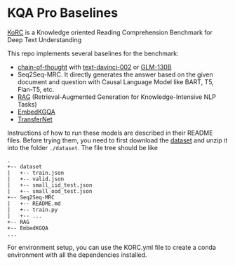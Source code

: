 # KQA Pro Baselines
[KoRC](https://arxiv.org/pdf/2307.03115.pdf) is a Knowledge oriented Reading Comprehension Benchmark for Deep Text Understanding


This repo implements several baselines for the benchmark:

- [chain-of-thought](https://arxiv.org/abs/2201.11903) with [text-davinci-002](https://platform.openai.com/docs/models/gpt-3-5) or [GLM-130B](https://github.com/THUDM/GLM-130B) 
- Seq2Seq-MRC. It directly generates the answer based on the given document and question with Causal Language Model like BART, T5, Flan-T5, etc.
- [RAG](https://arxiv.org/abs/2005.11401) (Retrieval-Augmented Generation for Knowledge-Intensive NLP Tasks)
- [EmbedKGQA](https://malllabiisc.github.io/publications/papers/final_embedkgqa.pdf)
- [TransferNet](https://aclanthology.org/2021.emnlp-main.341)

Instructions of how to run these models are described in their README files.
Before trying them, you need to first download the [dataset](https://cloud.tsinghua.edu.cn/d/c2c25c2eef02425e9b4f/) and unzip it into the folder `./dataset`.
The file tree should be like
```
.
+-- dataset
|   +-- train.json
|   +-- valid.json
|   +-- small_iid_test.json
|   +-- small_ood_test.json
+-- Seq2Seq-MRC
|   +-- README.md
|   +-- train.py
|   +-- ...
+-- RAG
+-- EmbedKGQA
...
```

For environment setup, you can use the KORC.yml file to create a conda environment with all the dependencies installed.
